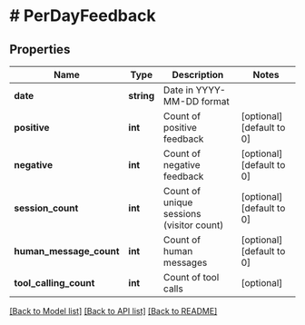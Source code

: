 # # PerDayFeedback

## Properties

Name | Type | Description | Notes
------------ | ------------- | ------------- | -------------
**date** | **string** | Date in YYYY-MM-DD format |
**positive** | **int** | Count of positive feedback | [optional] [default to 0]
**negative** | **int** | Count of negative feedback | [optional] [default to 0]
**session_count** | **int** | Count of unique sessions (visitor count) | [optional] [default to 0]
**human_message_count** | **int** | Count of human messages | [optional] [default to 0]
**tool_calling_count** | **int** | Count of tool calls | [optional]

[[Back to Model list]](../../README.md#models) [[Back to API list]](../../README.md#endpoints) [[Back to README]](../../README.md)
